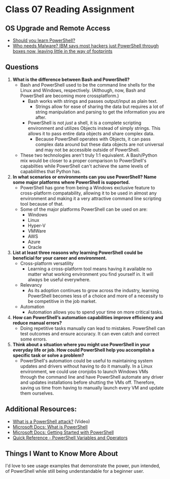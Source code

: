 # Class 07 Reading Assignment

## OS Upgrade and Remote Access
 - [Should you learn PowerShell?](https://www.techthoughts.info/ps1-should-you-learn-powershell/)
 - [Who needs Malware? IBM says most hackers just PowerShell through boxes now, leaving little in the way of footprints](https://www.theregister.com/2019/02/26/malware_ibm_powershell/)

 ## Questions

1. **What is the difference between Bash and PowerShell?**
    - Bash and PowerShell used to be the command line shells for the Linux and Windows, respectively. (Although, now, Bash and PowerShell are becoming more crossplatform.)
      - Bash works with strings and passes output/input as plain text. 
        - Strings allow for ease of sharing the data but requires a lot of string manipulation and parsing to get the information you are after.
      - PowerShell is not *just* a shell, it is a complete scripting environment and utilizes Objects instead of simply strings. This allows it to pass entire data objects and share complex data.
        - Because PowerShell operates with Objects, it can pass complex data around but these data objects are not universal and may not be accessible outside of PowerShell.
    - These two technologies aren't truly 1:1 equivalent. A Bash/Python mix would be closer to a proper comparison to PowerShell's capabilties while PowerShell can't achieve the same levels of capabilithes that Python has.
2. **In what scenarios or environments can you use PowerShell? Name some major platforms where PowerShell is supported.**
    - PowerShell has gone from being a Windows exclusive feature to cross-platform compatability, allowing it to be used in almost any environment and making it a very attractive command line scripting tool because of that. 
    - Some of the major platforms PowerShell can be used on are:
      - Windows
      - Linux
      - Hyper-V
      - VMWare
      - AWS
      - Azure
      - Oracle
3. **List at least three reasons why learning PowerShell could be beneficial for your career and environment.**
    - Cross-platform versatility
      - Learning a cross-platform tool means having it available no matter what working environment you find yourself in. It will always be useful everywhere.
    - Relevancy 
      - As its adoption continues to grow across the industry, learning PowerShell becomes less of a choice and more of a necessity to be competitive in the job market.
    - Automation 
      - Automation allows you to spend your time on more critical tasks.
4. **How can PowerShell’s automation capabilities improve efficiency and reduce manual errors?**
    - Doing repetitive tasks manually can lead to mistakes. PowerShell can test outcomes and ensure accuracy. It can even catch and correct some errors.
5. **Think about a situation where you might use PowerShell in your everyday life or job. How could PowerShell help you accomplish a specific task or solve a problem?**
    - PowerShell's automation could be useful to maintaining system updates and drivers without having to do it manually. In a Linux environment, we could use cronjobs to launch Windows VMs through the command line and have PowerShell automate any driver and updates installations before shutting the VMs off. Therefore, saving us time from having to manually launch every VM and update them ourselves.

## Additional Resources:
- [What is a PowerShell attack?](https://www.youtube.com/watch?v=fe5Mbszdu9M) (Video)
- [Microsoft Docs: What is PowerShell](https://docs.microsoft.com/en-us/powershell/scripting/overview?view=powershell-7)
- [Microsoft Docs: Getting Started with PowerShell](https://docs.microsoft.com/en-us/powershell/scripting/learn/ps101/01-getting-started?view=powershell-7)
- [Quick Reference - PowerShell Variables and Operators](https://ss64.com/ps/syntax-variables.html)


## Things I Want to Know More About
I'd love to see usage examples that demonstrate the power, pun intended, of PowerShell while still being understandable for a beginner user.

